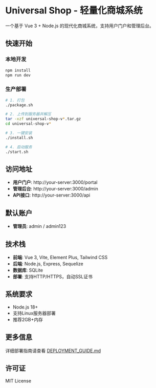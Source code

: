 # Universal Shop - 轻量化商城系统

一个基于 Vue 3 + Node.js 的现代化商城系统，支持用户门户和管理后台。

## 快速开始

### 本地开发
```bash
npm install
npm run dev
```

### 生产部署
```bash
# 1. 打包
./package.sh

# 2. 上传到服务器并解压
tar -xzf universal-shop-v*.tar.gz
cd universal-shop-v*

# 3. 一键安装
./install.sh

# 4. 启动服务
./start.sh
```

## 访问地址

- **用户门户**: http://your-server:3000/portal
- **管理后台**: http://your-server:3000/admin
- **API接口**: http://your-server:3000/api

## 默认账户

- **管理员**: admin / admin123

## 技术栈

- **前端**: Vue 3, Vite, Element Plus, Tailwind CSS
- **后端**: Node.js, Express, Sequelize
- **数据库**: SQLite
- **部署**: 支持HTTP/HTTPS，自动SSL证书

## 系统要求

- Node.js 18+
- 支持Linux服务器部署
- 推荐2GB+内存

## 更多信息

详细部署指南请查看 [DEPLOYMENT_GUIDE.md](./DEPLOYMENT_GUIDE.md)

## 许可证

MIT License
